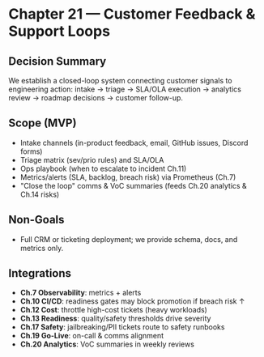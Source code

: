 # Chapter 21 — Customer Feedback & Support Loops

## Decision Summary
We establish a closed-loop system connecting customer signals to engineering action: intake → triage → SLA/OLA execution → analytics review → roadmap decisions → customer follow-up.

## Scope (MVP)
- Intake channels (in-product feedback, email, GitHub issues, Discord forms)
- Triage matrix (sev/prio rules) and SLA/OLA
- Ops playbook (when to escalate to incident Ch.11)
- Metrics/alerts (SLA, backlog, breach risk) via Prometheus (Ch.7)
- "Close the loop" comms & VoC summaries (feeds Ch.20 analytics & Ch.14 risks)

## Non-Goals
- Full CRM or ticketing deployment; we provide schema, docs, and metrics only.

## Integrations
- **Ch.7 Observability**: metrics + alerts
- **Ch.10 CI/CD**: readiness gates may block promotion if breach risk ↑
- **Ch.12 Cost**: throttle high-cost tickets (heavy workloads)
- **Ch.13 Readiness**: quality/safety thresholds drive severity
- **Ch.17 Safety**: jailbreaking/PII tickets route to safety runbooks
- **Ch.19 Go-Live**: on-call & comms alignment
- **Ch.20 Analytics**: VoC summaries in weekly reviews
